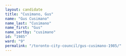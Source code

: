 ```yaml
---
layout: candidate
title: "Cusimano, Gus"
name: "Gus Cusimano"
name_last: "Cusimano"
name_first: "Gus"
name_sortby: "cusimano"
id: "1985"
ward: "9"
permalink: "/toronto-city-council/gus-cusimano-1985/"
---
```

